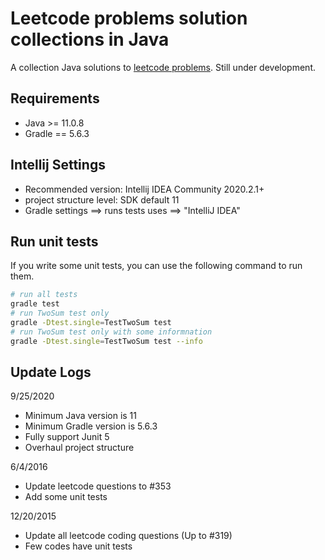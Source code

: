 # Leetcode problems solution collections in Java

A collection Java solutions to [leetcode problems](https://leetcode.com/problemset/all/). Still under development.

## Requirements
* Java >= 11.0.8
* Gradle == 5.6.3


## Intellij Settings
* Recommended version: Intellij IDEA Community 2020.2.1+
* project structure level: SDK default 11
* Gradle settings ==> runs tests uses ==> "IntelliJ IDEA"

## Run unit tests

If you write some unit tests, you can use the following command to run them.

```bash
# run all tests
gradle test 
# run TwoSum test only
gradle -Dtest.single=TestTwoSum test
# run TwoSum test only with some informnation
gradle -Dtest.single=TestTwoSum test --info
```

## Update Logs

9/25/2020
* Minimum Java version is 11
* Minimum Gradle version is 5.6.3
* Fully support Junit 5
* Overhaul project structure

6/4/2016
* Update leetcode questions to #353
* Add some unit tests

12/20/2015
* Update all leetcode coding questions (Up to #319)
* Few codes have unit tests

